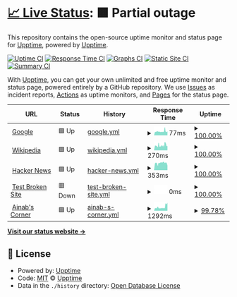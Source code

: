 # [📈 Live Status](https://demo.upptime.js.org): <!--live status--> **🟧 Partial outage**

This repository contains the open-source uptime monitor and status page for [Upptime](https://upptime.js.org), powered by [Upptime](https://github.com/upptime/upptime).

[![Uptime CI](https://github.com/drikusroor/upptime/workflows/Uptime%20CI/badge.svg)](https://github.com/drikusroor/upptime/actions?query=workflow%3A%22Uptime+CI%22)
[![Response Time CI](https://github.com/drikusroor/upptime/workflows/Response%20Time%20CI/badge.svg)](https://github.com/drikusroor/upptime/actions?query=workflow%3A%22Response+Time+CI%22)
[![Graphs CI](https://github.com/drikusroor/upptime/workflows/Graphs%20CI/badge.svg)](https://github.com/drikusroor/upptime/actions?query=workflow%3A%22Graphs+CI%22)
[![Static Site CI](https://github.com/drikusroor/upptime/workflows/Static%20Site%20CI/badge.svg)](https://github.com/drikusroor/upptime/actions?query=workflow%3A%22Static+Site+CI%22)
[![Summary CI](https://github.com/drikusroor/upptime/workflows/Summary%20CI/badge.svg)](https://github.com/drikusroor/upptime/actions?query=workflow%3A%22Summary+CI%22)

With [Upptime](https://upptime.js.org), you can get your own unlimited and free uptime monitor and status page, powered entirely by a GitHub repository. We use [Issues](https://github.com/upptime/upptime/issues) as incident reports, [Actions](https://github.com/drikusroor/upptime/actions) as uptime monitors, and [Pages](https://demo.upptime.js.org) for the status page.

<!--start: status pages-->
<!-- This summary is generated by Upptime (https://github.com/upptime/upptime) -->
<!-- Do not edit this manually, your changes will be overwritten -->
<!-- prettier-ignore -->
| URL | Status | History | Response Time | Uptime |
| --- | ------ | ------- | ------------- | ------ |
| <img alt="" src="https://favicons.githubusercontent.com/www.google.com" height="13"> [Google](https://www.google.com) | 🟩 Up | [google.yml](https://github.com/drikusroor/downntime/commits/HEAD/history/google.yml) | <details><summary><img alt="Response time graph" src="./graphs/google/response-time-week.png" height="20"> 77ms</summary><br><a href="https://drikusroor.github.io/downntime/history/google"><img alt="Response time 77" src="https://img.shields.io/endpoint?url=https%3A%2F%2Fraw.githubusercontent.com%2Fdrikusroor%2Fdownntime%2FHEAD%2Fapi%2Fgoogle%2Fresponse-time.json"></a><br><a href="https://drikusroor.github.io/downntime/history/google"><img alt="24-hour response time 80" src="https://img.shields.io/endpoint?url=https%3A%2F%2Fraw.githubusercontent.com%2Fdrikusroor%2Fdownntime%2FHEAD%2Fapi%2Fgoogle%2Fresponse-time-day.json"></a><br><a href="https://drikusroor.github.io/downntime/history/google"><img alt="7-day response time 77" src="https://img.shields.io/endpoint?url=https%3A%2F%2Fraw.githubusercontent.com%2Fdrikusroor%2Fdownntime%2FHEAD%2Fapi%2Fgoogle%2Fresponse-time-week.json"></a><br><a href="https://drikusroor.github.io/downntime/history/google"><img alt="30-day response time 77" src="https://img.shields.io/endpoint?url=https%3A%2F%2Fraw.githubusercontent.com%2Fdrikusroor%2Fdownntime%2FHEAD%2Fapi%2Fgoogle%2Fresponse-time-month.json"></a><br><a href="https://drikusroor.github.io/downntime/history/google"><img alt="1-year response time 77" src="https://img.shields.io/endpoint?url=https%3A%2F%2Fraw.githubusercontent.com%2Fdrikusroor%2Fdownntime%2FHEAD%2Fapi%2Fgoogle%2Fresponse-time-year.json"></a></details> | <details><summary><a href="https://drikusroor.github.io/downntime/history/google">100.00%</a></summary><a href="https://drikusroor.github.io/downntime/history/google"><img alt="All-time uptime 100.00%" src="https://img.shields.io/endpoint?url=https%3A%2F%2Fraw.githubusercontent.com%2Fdrikusroor%2Fdownntime%2FHEAD%2Fapi%2Fgoogle%2Fuptime.json"></a><br><a href="https://drikusroor.github.io/downntime/history/google"><img alt="24-hour uptime 100.00%" src="https://img.shields.io/endpoint?url=https%3A%2F%2Fraw.githubusercontent.com%2Fdrikusroor%2Fdownntime%2FHEAD%2Fapi%2Fgoogle%2Fuptime-day.json"></a><br><a href="https://drikusroor.github.io/downntime/history/google"><img alt="7-day uptime 100.00%" src="https://img.shields.io/endpoint?url=https%3A%2F%2Fraw.githubusercontent.com%2Fdrikusroor%2Fdownntime%2FHEAD%2Fapi%2Fgoogle%2Fuptime-week.json"></a><br><a href="https://drikusroor.github.io/downntime/history/google"><img alt="30-day uptime 100.00%" src="https://img.shields.io/endpoint?url=https%3A%2F%2Fraw.githubusercontent.com%2Fdrikusroor%2Fdownntime%2FHEAD%2Fapi%2Fgoogle%2Fuptime-month.json"></a><br><a href="https://drikusroor.github.io/downntime/history/google"><img alt="1-year uptime 100.00%" src="https://img.shields.io/endpoint?url=https%3A%2F%2Fraw.githubusercontent.com%2Fdrikusroor%2Fdownntime%2FHEAD%2Fapi%2Fgoogle%2Fuptime-year.json"></a></details>
| <img alt="" src="https://favicons.githubusercontent.com/en.wikipedia.org" height="13"> [Wikipedia](https://en.wikipedia.org) | 🟩 Up | [wikipedia.yml](https://github.com/drikusroor/downntime/commits/HEAD/history/wikipedia.yml) | <details><summary><img alt="Response time graph" src="./graphs/wikipedia/response-time-week.png" height="20"> 270ms</summary><br><a href="https://drikusroor.github.io/downntime/history/wikipedia"><img alt="Response time 270" src="https://img.shields.io/endpoint?url=https%3A%2F%2Fraw.githubusercontent.com%2Fdrikusroor%2Fdownntime%2FHEAD%2Fapi%2Fwikipedia%2Fresponse-time.json"></a><br><a href="https://drikusroor.github.io/downntime/history/wikipedia"><img alt="24-hour response time 241" src="https://img.shields.io/endpoint?url=https%3A%2F%2Fraw.githubusercontent.com%2Fdrikusroor%2Fdownntime%2FHEAD%2Fapi%2Fwikipedia%2Fresponse-time-day.json"></a><br><a href="https://drikusroor.github.io/downntime/history/wikipedia"><img alt="7-day response time 270" src="https://img.shields.io/endpoint?url=https%3A%2F%2Fraw.githubusercontent.com%2Fdrikusroor%2Fdownntime%2FHEAD%2Fapi%2Fwikipedia%2Fresponse-time-week.json"></a><br><a href="https://drikusroor.github.io/downntime/history/wikipedia"><img alt="30-day response time 270" src="https://img.shields.io/endpoint?url=https%3A%2F%2Fraw.githubusercontent.com%2Fdrikusroor%2Fdownntime%2FHEAD%2Fapi%2Fwikipedia%2Fresponse-time-month.json"></a><br><a href="https://drikusroor.github.io/downntime/history/wikipedia"><img alt="1-year response time 270" src="https://img.shields.io/endpoint?url=https%3A%2F%2Fraw.githubusercontent.com%2Fdrikusroor%2Fdownntime%2FHEAD%2Fapi%2Fwikipedia%2Fresponse-time-year.json"></a></details> | <details><summary><a href="https://drikusroor.github.io/downntime/history/wikipedia">100.00%</a></summary><a href="https://drikusroor.github.io/downntime/history/wikipedia"><img alt="All-time uptime 100.00%" src="https://img.shields.io/endpoint?url=https%3A%2F%2Fraw.githubusercontent.com%2Fdrikusroor%2Fdownntime%2FHEAD%2Fapi%2Fwikipedia%2Fuptime.json"></a><br><a href="https://drikusroor.github.io/downntime/history/wikipedia"><img alt="24-hour uptime 100.00%" src="https://img.shields.io/endpoint?url=https%3A%2F%2Fraw.githubusercontent.com%2Fdrikusroor%2Fdownntime%2FHEAD%2Fapi%2Fwikipedia%2Fuptime-day.json"></a><br><a href="https://drikusroor.github.io/downntime/history/wikipedia"><img alt="7-day uptime 100.00%" src="https://img.shields.io/endpoint?url=https%3A%2F%2Fraw.githubusercontent.com%2Fdrikusroor%2Fdownntime%2FHEAD%2Fapi%2Fwikipedia%2Fuptime-week.json"></a><br><a href="https://drikusroor.github.io/downntime/history/wikipedia"><img alt="30-day uptime 100.00%" src="https://img.shields.io/endpoint?url=https%3A%2F%2Fraw.githubusercontent.com%2Fdrikusroor%2Fdownntime%2FHEAD%2Fapi%2Fwikipedia%2Fuptime-month.json"></a><br><a href="https://drikusroor.github.io/downntime/history/wikipedia"><img alt="1-year uptime 100.00%" src="https://img.shields.io/endpoint?url=https%3A%2F%2Fraw.githubusercontent.com%2Fdrikusroor%2Fdownntime%2FHEAD%2Fapi%2Fwikipedia%2Fuptime-year.json"></a></details>
| <img alt="" src="https://favicons.githubusercontent.com/news.ycombinator.com" height="13"> [Hacker News](https://news.ycombinator.com) | 🟩 Up | [hacker-news.yml](https://github.com/drikusroor/downntime/commits/HEAD/history/hacker-news.yml) | <details><summary><img alt="Response time graph" src="./graphs/hacker-news/response-time-week.png" height="20"> 353ms</summary><br><a href="https://drikusroor.github.io/downntime/history/hacker-news"><img alt="Response time 353" src="https://img.shields.io/endpoint?url=https%3A%2F%2Fraw.githubusercontent.com%2Fdrikusroor%2Fdownntime%2FHEAD%2Fapi%2Fhacker-news%2Fresponse-time.json"></a><br><a href="https://drikusroor.github.io/downntime/history/hacker-news"><img alt="24-hour response time 218" src="https://img.shields.io/endpoint?url=https%3A%2F%2Fraw.githubusercontent.com%2Fdrikusroor%2Fdownntime%2FHEAD%2Fapi%2Fhacker-news%2Fresponse-time-day.json"></a><br><a href="https://drikusroor.github.io/downntime/history/hacker-news"><img alt="7-day response time 353" src="https://img.shields.io/endpoint?url=https%3A%2F%2Fraw.githubusercontent.com%2Fdrikusroor%2Fdownntime%2FHEAD%2Fapi%2Fhacker-news%2Fresponse-time-week.json"></a><br><a href="https://drikusroor.github.io/downntime/history/hacker-news"><img alt="30-day response time 353" src="https://img.shields.io/endpoint?url=https%3A%2F%2Fraw.githubusercontent.com%2Fdrikusroor%2Fdownntime%2FHEAD%2Fapi%2Fhacker-news%2Fresponse-time-month.json"></a><br><a href="https://drikusroor.github.io/downntime/history/hacker-news"><img alt="1-year response time 353" src="https://img.shields.io/endpoint?url=https%3A%2F%2Fraw.githubusercontent.com%2Fdrikusroor%2Fdownntime%2FHEAD%2Fapi%2Fhacker-news%2Fresponse-time-year.json"></a></details> | <details><summary><a href="https://drikusroor.github.io/downntime/history/hacker-news">100.00%</a></summary><a href="https://drikusroor.github.io/downntime/history/hacker-news"><img alt="All-time uptime 100.00%" src="https://img.shields.io/endpoint?url=https%3A%2F%2Fraw.githubusercontent.com%2Fdrikusroor%2Fdownntime%2FHEAD%2Fapi%2Fhacker-news%2Fuptime.json"></a><br><a href="https://drikusroor.github.io/downntime/history/hacker-news"><img alt="24-hour uptime 100.00%" src="https://img.shields.io/endpoint?url=https%3A%2F%2Fraw.githubusercontent.com%2Fdrikusroor%2Fdownntime%2FHEAD%2Fapi%2Fhacker-news%2Fuptime-day.json"></a><br><a href="https://drikusroor.github.io/downntime/history/hacker-news"><img alt="7-day uptime 100.00%" src="https://img.shields.io/endpoint?url=https%3A%2F%2Fraw.githubusercontent.com%2Fdrikusroor%2Fdownntime%2FHEAD%2Fapi%2Fhacker-news%2Fuptime-week.json"></a><br><a href="https://drikusroor.github.io/downntime/history/hacker-news"><img alt="30-day uptime 100.00%" src="https://img.shields.io/endpoint?url=https%3A%2F%2Fraw.githubusercontent.com%2Fdrikusroor%2Fdownntime%2FHEAD%2Fapi%2Fhacker-news%2Fuptime-month.json"></a><br><a href="https://drikusroor.github.io/downntime/history/hacker-news"><img alt="1-year uptime 100.00%" src="https://img.shields.io/endpoint?url=https%3A%2F%2Fraw.githubusercontent.com%2Fdrikusroor%2Fdownntime%2FHEAD%2Fapi%2Fhacker-news%2Fuptime-year.json"></a></details>
| <img alt="" src="https://favicons.githubusercontent.com/thissitedoesnotexist.koj.co" height="13"> [Test Broken Site](https://thissitedoesnotexist.koj.co) | 🟥 Down | [test-broken-site.yml](https://github.com/drikusroor/downntime/commits/HEAD/history/test-broken-site.yml) | <details><summary><img alt="Response time graph" src="./graphs/test-broken-site/response-time-week.png" height="20"> 0ms</summary><br><a href="https://drikusroor.github.io/downntime/history/test-broken-site"><img alt="Response time 0" src="https://img.shields.io/endpoint?url=https%3A%2F%2Fraw.githubusercontent.com%2Fdrikusroor%2Fdownntime%2FHEAD%2Fapi%2Ftest-broken-site%2Fresponse-time.json"></a><br><a href="https://drikusroor.github.io/downntime/history/test-broken-site"><img alt="24-hour response time 0" src="https://img.shields.io/endpoint?url=https%3A%2F%2Fraw.githubusercontent.com%2Fdrikusroor%2Fdownntime%2FHEAD%2Fapi%2Ftest-broken-site%2Fresponse-time-day.json"></a><br><a href="https://drikusroor.github.io/downntime/history/test-broken-site"><img alt="7-day response time 0" src="https://img.shields.io/endpoint?url=https%3A%2F%2Fraw.githubusercontent.com%2Fdrikusroor%2Fdownntime%2FHEAD%2Fapi%2Ftest-broken-site%2Fresponse-time-week.json"></a><br><a href="https://drikusroor.github.io/downntime/history/test-broken-site"><img alt="30-day response time 0" src="https://img.shields.io/endpoint?url=https%3A%2F%2Fraw.githubusercontent.com%2Fdrikusroor%2Fdownntime%2FHEAD%2Fapi%2Ftest-broken-site%2Fresponse-time-month.json"></a><br><a href="https://drikusroor.github.io/downntime/history/test-broken-site"><img alt="1-year response time 0" src="https://img.shields.io/endpoint?url=https%3A%2F%2Fraw.githubusercontent.com%2Fdrikusroor%2Fdownntime%2FHEAD%2Fapi%2Ftest-broken-site%2Fresponse-time-year.json"></a></details> | <details><summary><a href="https://drikusroor.github.io/downntime/history/test-broken-site">100.00%</a></summary><a href="https://drikusroor.github.io/downntime/history/test-broken-site"><img alt="All-time uptime 100.00%" src="https://img.shields.io/endpoint?url=https%3A%2F%2Fraw.githubusercontent.com%2Fdrikusroor%2Fdownntime%2FHEAD%2Fapi%2Ftest-broken-site%2Fuptime.json"></a><br><a href="https://drikusroor.github.io/downntime/history/test-broken-site"><img alt="24-hour uptime 100.00%" src="https://img.shields.io/endpoint?url=https%3A%2F%2Fraw.githubusercontent.com%2Fdrikusroor%2Fdownntime%2FHEAD%2Fapi%2Ftest-broken-site%2Fuptime-day.json"></a><br><a href="https://drikusroor.github.io/downntime/history/test-broken-site"><img alt="7-day uptime 100.00%" src="https://img.shields.io/endpoint?url=https%3A%2F%2Fraw.githubusercontent.com%2Fdrikusroor%2Fdownntime%2FHEAD%2Fapi%2Ftest-broken-site%2Fuptime-week.json"></a><br><a href="https://drikusroor.github.io/downntime/history/test-broken-site"><img alt="30-day uptime 100.00%" src="https://img.shields.io/endpoint?url=https%3A%2F%2Fraw.githubusercontent.com%2Fdrikusroor%2Fdownntime%2FHEAD%2Fapi%2Ftest-broken-site%2Fuptime-month.json"></a><br><a href="https://drikusroor.github.io/downntime/history/test-broken-site"><img alt="1-year uptime 100.00%" src="https://img.shields.io/endpoint?url=https%3A%2F%2Fraw.githubusercontent.com%2Fdrikusroor%2Fdownntime%2FHEAD%2Fapi%2Ftest-broken-site%2Fuptime-year.json"></a></details>
| <img alt="" src="https://favicons.githubusercontent.com/ainab.site" height="13"> [Ainab's Corner](https://ainab.site) | 🟩 Up | [ainab-s-corner.yml](https://github.com/drikusroor/downntime/commits/HEAD/history/ainab-s-corner.yml) | <details><summary><img alt="Response time graph" src="./graphs/ainab-s-corner/response-time-week.png" height="20"> 1292ms</summary><br><a href="https://drikusroor.github.io/downntime/history/ainab-s-corner"><img alt="Response time 1292" src="https://img.shields.io/endpoint?url=https%3A%2F%2Fraw.githubusercontent.com%2Fdrikusroor%2Fdownntime%2FHEAD%2Fapi%2Fainab-s-corner%2Fresponse-time.json"></a><br><a href="https://drikusroor.github.io/downntime/history/ainab-s-corner"><img alt="24-hour response time 2733" src="https://img.shields.io/endpoint?url=https%3A%2F%2Fraw.githubusercontent.com%2Fdrikusroor%2Fdownntime%2FHEAD%2Fapi%2Fainab-s-corner%2Fresponse-time-day.json"></a><br><a href="https://drikusroor.github.io/downntime/history/ainab-s-corner"><img alt="7-day response time 1292" src="https://img.shields.io/endpoint?url=https%3A%2F%2Fraw.githubusercontent.com%2Fdrikusroor%2Fdownntime%2FHEAD%2Fapi%2Fainab-s-corner%2Fresponse-time-week.json"></a><br><a href="https://drikusroor.github.io/downntime/history/ainab-s-corner"><img alt="30-day response time 1292" src="https://img.shields.io/endpoint?url=https%3A%2F%2Fraw.githubusercontent.com%2Fdrikusroor%2Fdownntime%2FHEAD%2Fapi%2Fainab-s-corner%2Fresponse-time-month.json"></a><br><a href="https://drikusroor.github.io/downntime/history/ainab-s-corner"><img alt="1-year response time 1292" src="https://img.shields.io/endpoint?url=https%3A%2F%2Fraw.githubusercontent.com%2Fdrikusroor%2Fdownntime%2FHEAD%2Fapi%2Fainab-s-corner%2Fresponse-time-year.json"></a></details> | <details><summary><a href="https://drikusroor.github.io/downntime/history/ainab-s-corner">99.78%</a></summary><a href="https://drikusroor.github.io/downntime/history/ainab-s-corner"><img alt="All-time uptime 99.78%" src="https://img.shields.io/endpoint?url=https%3A%2F%2Fraw.githubusercontent.com%2Fdrikusroor%2Fdownntime%2FHEAD%2Fapi%2Fainab-s-corner%2Fuptime.json"></a><br><a href="https://drikusroor.github.io/downntime/history/ainab-s-corner"><img alt="24-hour uptime 98.82%" src="https://img.shields.io/endpoint?url=https%3A%2F%2Fraw.githubusercontent.com%2Fdrikusroor%2Fdownntime%2FHEAD%2Fapi%2Fainab-s-corner%2Fuptime-day.json"></a><br><a href="https://drikusroor.github.io/downntime/history/ainab-s-corner"><img alt="7-day uptime 99.78%" src="https://img.shields.io/endpoint?url=https%3A%2F%2Fraw.githubusercontent.com%2Fdrikusroor%2Fdownntime%2FHEAD%2Fapi%2Fainab-s-corner%2Fuptime-week.json"></a><br><a href="https://drikusroor.github.io/downntime/history/ainab-s-corner"><img alt="30-day uptime 99.78%" src="https://img.shields.io/endpoint?url=https%3A%2F%2Fraw.githubusercontent.com%2Fdrikusroor%2Fdownntime%2FHEAD%2Fapi%2Fainab-s-corner%2Fuptime-month.json"></a><br><a href="https://drikusroor.github.io/downntime/history/ainab-s-corner"><img alt="1-year uptime 99.78%" src="https://img.shields.io/endpoint?url=https%3A%2F%2Fraw.githubusercontent.com%2Fdrikusroor%2Fdownntime%2FHEAD%2Fapi%2Fainab-s-corner%2Fuptime-year.json"></a></details>

<!--end: status pages-->

[**Visit our status website →**](https://demo.upptime.js.org)

## 📄 License

- Powered by: [Upptime](https://github.com/upptime/upptime)
- Code: [MIT](./LICENSE) © [Upptime](https://upptime.js.org)
- Data in the `./history` directory: [Open Database License](https://opendatacommons.org/licenses/odbl/1-0/)
